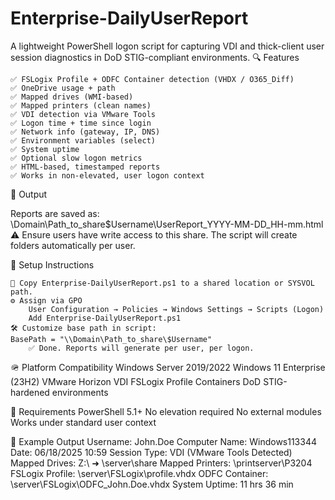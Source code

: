 # Enterprise-DailyUserReport
A lightweight PowerShell logon script for capturing VDI and thick-client user session diagnostics in DoD STIG-compliant environments.
🔍 Features

    ✅ FSLogix Profile + ODFC Container detection (VHDX / O365_Diff)
    ✅ OneDrive usage + path
    ✅ Mapped drives (WMI-based)
    ✅ Mapped printers (clean names)
    ✅ VDI detection via VMware Tools
    ✅ Logon time + time since login
    ✅ Network info (gateway, IP, DNS)
    ✅ Environment variables (select)
    ✅ System uptime
    ✅ Optional slow logon metrics
    ✅ HTML-based, timestamped reports
    ✅ Works in non-elevated, user logon context

📂 Output

Reports are saved as:
\\Domain\Path_to_share\$Username\UserReport_YYYY-MM-DD_HH-mm.html
    ⚠️ Ensure users have write access to this share. The script will create folders automatically per user.

🧰 Setup Instructions

    📁 Copy Enterprise-DailyUserReport.ps1 to a shared location or SYSVOL path.
    ⚙️ Assign via GPO
        User Configuration → Policies → Windows Settings → Scripts (Logon)
        Add Enterprise-DailyUserReport.ps1
    🛠️ Customize base path in script:
    BasePath = "\\Domain\Path_to_share\$Username"
        ✅ Done. Reports will generate per user, per logon.

🪖 Platform Compatibility
    Windows Server 2019/2022
    Windows 11 Enterprise (23H2)
    VMware Horizon VDI
    FSLogix Profile Containers
    DoD STIG-hardened environments

🚫 Requirements
    PowerShell 5.1+
    No elevation required
    No external modules
    Works under standard user context

📎 Example Output
Username: John.Doe
Computer Name: Windows113344
Date: 06/18/2025 10:59
Session Type: VDI (VMware Tools Detected)
Mapped Drives: Z:\ ➜ \\server\share
Mapped Printers: \\printserver\P3204
FSLogix Profile: \\server\FSLogix\profile.vhdx
ODFC Container: \\server\FSLogix\ODFC_John.Doe.vhdx
System Uptime: 11 hrs 36 min

